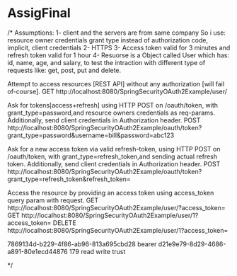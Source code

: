 # AssigFinal
/*
Assumptions:
1- client and the servers are from same company So i use: resource owner credentials grant type instead of authorization code, implicit, client credentials
2- HTTPS
3- Access token valid for 3 minutes and refresh token valid for 1 hour
4- Resuorse is a Object called User which has: id, name, age, and salary, to test the intraction with different type of requests like: get, post, put and delete.



Attempt to access resources [REST API] without any authorization [will fail of-course].
GET http://localhost:8080/SpringSecurityOAuth2Example/user/

Ask for tokens[access+refresh] using HTTP POST on /oauth/token, with grant_type=password,and resource owners credentials as req-params. 
Additionally, send client credentials in Authorization header.
POST http://localhost:8080/SpringSecurityOAuth2Example/oauth/token?grant_type=password&username=bill&password=abc123

Ask for a new access token via valid refresh-token, using HTTP POST on /oauth/token, with grant_type=refresh_token,and sending actual refresh token. Additionally, send client credentials in Authorization header.
POST http://localhost:8080/SpringSecurityOAuth2Example/oauth/token?grant_type=refresh_token&refresh_token=

Access the resource by providing an access token using access_token query param with request.
GET http://localhost:8080/SpringSecurityOAuth2Example/user/?access_token=
GET http://localhost:8080/SpringSecurityOAuth2Example/user/1?access_token=
DELETE http://localhost:8080/SpringSecurityOAuth2Example/user/1?access_token=

<DefaultOAuth2AccessToken xmlns="">
    <access_token>7869134d-b229-4f86-ab96-813a695cbd28</access_token>
    <token_type>bearer</token_type>
    <refresh_token>d21e9e79-8d29-4686-a891-80e1ecd44876</refresh_token>
    <expires_in>179</expires_in>
    <scope>read write trust</scope>
</DefaultOAuth2AccessToken>






*/

